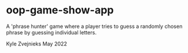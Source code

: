 # oop-game-show-app

A 'phrase hunter' game where a player tries to guess a randomly chosen phrase by guessing individual letters.

Kyle Zvejnieks
May 2022
